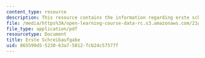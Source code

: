 ```yaml
---
content_type: resource
description: This resource contains the information regarding erste schreibaufgabe.
file: /media/https%3A/open-learning-course-data-rc.s3.amazonaws.com/21g-403-german-iii-spring-2004/865599d5523063a75812fcb24c57577f_MIT21G_403S04_asn1_2.pdf
file_type: application/pdf
resourcetype: Document
title: Erste Schreibaufgabe
uid: 865599d5-5230-63a7-5812-fcb24c57577f
---
```

